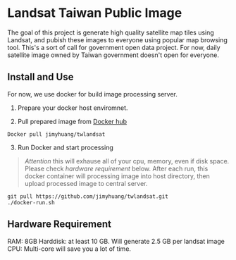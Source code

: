 Landsat Taiwan Public Image
============================

The goal of this project is generate high quality satellite map tiles using Landsat, and pubish these images to everyone using popular map browsing tool. This's a sort of call for government open data project. For now, daily satellite image owned by Taiwan government doesn't open for everyone.

Install and Use
---------------
For now, we use docker for build image processing server. 

1. Prepare your docker host enviromnet.

2. Pull prepared image from [Docker hub](https://registry.hub.docker.com/u/jimyhuang/twlandsat/)
  ```
  Docker pull jimyhuang/twlandsat
  ```
3. Run Docker and start processing

  > *Attention* this will exhause all of your cpu, memory, even if disk space. Please check *hardware requirement* below.
After each run, this docker container will processing image into host directory, then upload processed image to central server.

  ```
  git pull https://github.com/jimyhuang/twlandsat.git
  ./docker-run.sh
  ```

Hardware Requirement
--------------------
RAM: 8GB
Harddisk: at least 10 GB. Will generate 2.5 GB per landsat image
CPU: Multi-core will save you a lot of time.
